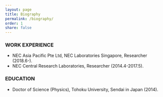 ```yaml
---
layout: page
title: Biography
permalink: /biography/
order: 1
share: false
---
```


### WORK EXPERIENCE
- NEC Asia Pacific Pte Ltd, NEC Laboratories Singapore, Researcher (2018.6-).
- NEC Central Research Laboratories, Researcher (2014.4-2017.5).

### EDUCATION
- Doctor of Science (Physics), Tohoku University, Sendai in Japan (2014).
